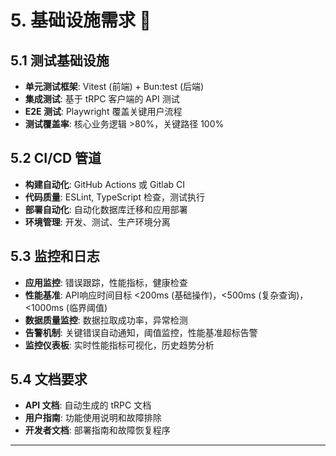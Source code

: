 # 5. 基础设施需求 🔧

## 5.1 测试基础设施

- **单元测试框架**: Vitest (前端) + Bun:test (后端)
- **集成测试**: 基于 tRPC 客户端的 API 测试
- **E2E 测试**: Playwright 覆盖关键用户流程
- **测试覆盖率**: 核心业务逻辑 >80%，关键路径 100%

## 5.2 CI/CD 管道

- **构建自动化**: GitHub Actions 或 Gitlab CI
- **代码质量**: ESLint, TypeScript 检查，测试执行
- **部署自动化**: 自动化数据库迁移和应用部署
- **环境管理**: 开发、测试、生产环境分离

## 5.3 监控和日志

- **应用监控**: 错误跟踪，性能指标，健康检查
- **性能基准**: API响应时间目标 <200ms (基础操作)，<500ms (复杂查询)，<1000ms (临界阈值)
- **数据质量监控**: 数据拉取成功率，异常检测
- **告警机制**: 关键错误自动通知，阈值监控，性能基准超标告警
- **监控仪表板**: 实时性能指标可视化，历史趋势分析

## 5.4 文档要求

- **API 文档**: 自动生成的 tRPC 文档
- **用户指南**: 功能使用说明和故障排除
- **开发者文档**: 部署指南和故障恢复程序

---
